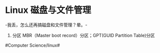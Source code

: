 # Linux 磁盘与文件管理

-我丢，怎么还再搞磁盘和文件管理？晕。-

1. 分区
MBR（Master boot record）分区；GPT(GUID Partition Table)分区 

#Computer Science/linux#


